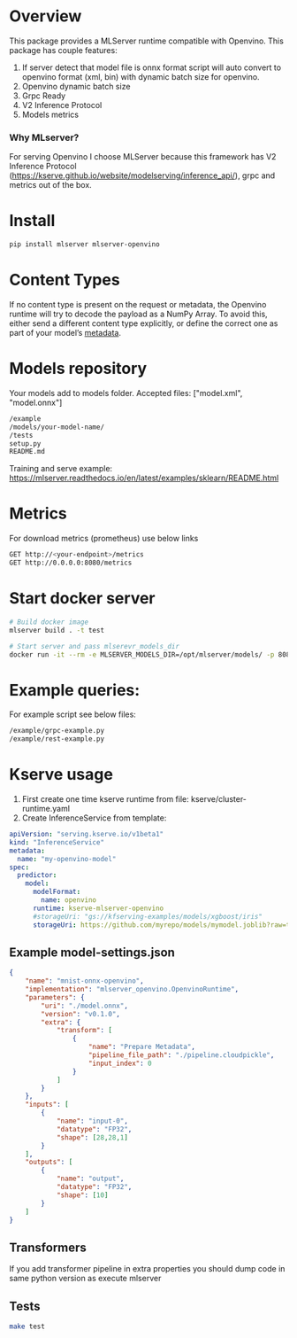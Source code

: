 # Overview
This package provides a MLServer runtime compatible with Openvino. This package has couple features:
1. If server detect that model file is onnx format script will auto convert to openvino format (xml, bin) with dynamic batch size for openvino.
2. Openvino dynamic batch size
3. Grpc Ready
4. V2 Inference Protocol
5. Models metrics

### Why MLserver?
For serving Openvino I choose MLServer because this framework has V2 Inference Protocol (https://kserve.github.io/website/modelserving/inference_api/), grpc and metrics out of the box.

# Install
```sh
pip install mlserver mlserver-openvino
```

# Content Types
If no content type is present on the request or metadata, 
the Openvino runtime will try to decode the payload as a NumPy Array. 
To avoid this, either send a different content type explicitly, or define the correct one as part of your model’s [metadata](https://mlserver.readthedocs.io/en/latest/reference/model-settings.html).

# Models repository
Your models add to models folder.
Accepted files: ["model.xml", "model.onnx"]
```sh
/example
/models/your-model-name/
/tests
setup.py
README.md
```
Training and serve example: https://mlserver.readthedocs.io/en/latest/examples/sklearn/README.html

# Metrics
For download metrics (prometheus) use below links
```sh
GET http://<your-endpoint>/metrics
GET http://0.0.0.0:8080/metrics
```

# Start docker server
```sh
# Build docker image
mlserver build . -t test

# Start server and pass mlserevr_models_dir
docker run -it --rm -e MLSERVER_MODELS_DIR=/opt/mlserver/models/ -p 8080:8080 -p 8081:8081 test
```

# Example queries:
For example script see below files:
```sh
/example/grpc-example.py
/example/rest-example.py
```

# Kserve usage
1. First create one time kserve runtime from file: kserve/cluster-runtime.yaml
2. Create InferenceService from template:
```yaml
apiVersion: "serving.kserve.io/v1beta1"
kind: "InferenceService"
metadata:
  name: "my-openvino-model"
spec:
  predictor:
    model:
      modelFormat:
        name: openvino
      runtime: kserve-mlserver-openvino
      #storageUri: "gs://kfserving-examples/models/xgboost/iris"
      storageUri: https://github.com/myrepo/models/mymodel.joblib?raw=true

```

## Example model-settings.json
```json
{
    "name": "mnist-onnx-openvino",
    "implementation": "mlserver_openvino.OpenvinoRuntime",
    "parameters": {
        "uri": "./model.onnx",
        "version": "v0.1.0",
        "extra": {
            "transform": [
                {
                    "name": "Prepare Metadata",
                    "pipeline_file_path": "./pipeline.cloudpickle",
                    "input_index": 0
                }
            ]
        }
    },
    "inputs": [
        {
            "name": "input-0",
            "datatype": "FP32",
            "shape": [28,28,1]
        }
    ],
    "outputs": [
        {
            "name": "output",
            "datatype": "FP32",
            "shape": [10]
        }
    ]
}

```

## Transformers
If you add transformer pipeline in extra properties you should dump code in same python version as execute mlserver


## Tests
```sh
make test
```